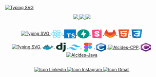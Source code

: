 <a href="https://github.com/alcides07">
    
![Typing SVG](https://readme-typing-svg.herokuapp.com/?color=FFFFFF&size=50&center=true&vCenter=true&width=2200&height=100&color=EC90EF&lines=\o/+Eaaee!+Me+chamo+Alcides!;Sou+estudante+de+análise+e+desenvolvimento+de+sistemas+no+IFRN+:%29;Sou+desenvolvedor+de+software+:%29)

<div align = "center">
    <a href = "https://github.com/alcides07">
    <img height = "180em" src = "https://github-readme-stats-alcides07.vercel.app/api?username=alcides07&show_icons=true&theme=radical&include_all_commits=true&count_private=true&hide=contribs&locale=pt-br&border_radius=10&title_color=EC90EF&text_color=EFEFEF&icon_color=EBFC87"/>
    <img height = "180em" src = "https://github-readme-stats-alcides07.vercel.app/api/top-langs/?username=alcides07&langs_count=10&layout=compact&theme=radical&locale=pt-br&border_radius=12&title_color=EC90EF&text_color=EFEFEF"/>
    <img heght = "180em" src = "https://streak-stats.demolab.com?user=alcides07&theme=radical&border_radius=10&locale=pt_BR&date_format=j%2Fn%5B%2FY%5D&card_width=750&dates=EFEFEF&sideLabels=EC90EF&sideNums=EC90EF&border=EFEFEF&fire=EC90EF&currStreakNum=EC90EF&currStreakLabel=EC90EF&ring=EC90EF&stroke=EFEFEF"/>
</div>

   
<div style = "display: inline_block" align="center"><br>
   <a href="https://github.com/alcides07">
       
   ![Typing SVG](https://readme-typing-svg.herokuapp.com/?color=FFFFFF&size=35&center=true&vCenter=true&width=2200&height=100&color=EC90EF&lines=Trabalhando+atualmente+com:)
    <img align = "center" alt = "Alcides-React" height = "30" width = "40" src = "https://github.com/devicons/devicon/blob/master/icons/react/react-original.svg">
    <img align = "center" alt = "Alcides-Typescript" height = "30" width = "40" src = "https://github.com/devicons/devicon/blob/master/icons/typescript/typescript-original.svg">
    <img align = "center" alt = "Alcides-FastAPI" height = "30" width = "40" src = "https://github.com/devicons/devicon/blob/master/icons/fastapi/fastapi-original.svg">
    <img align = "center" alt = "Alcides-Storybook" height = "30" width = "40" src = "https://github.com/devicons/devicon/blob/master/icons/storybook/storybook-original.svg">
    <img align = "center" alt = "Alcides-Gitlab" height = "30" width = "40" src = "https://github.com/devicons/devicon/blob/master/icons/gitlab/gitlab-original.svg">
    <img align = "center" alt = "Alcides-HTML" height = "30" width = "40" src = "https://raw.githubusercontent.com/devicons/devicon/master/icons/html5/html5-original.svg">
    <img align = "center" alt = "Alcides-CSS" height = "30" width = "40" src = "https://raw.githubusercontent.com/devicons/devicon/master/icons/css3/css3-original.svg">
    
   ![Typing SVG](https://readme-typing-svg.herokuapp.com/?color=FFFFFF&size=35&center=true&vCenter=true&width=2200&height=100&color=EC90EF&lines=Já+experienciados:)
    <img align = "center" alt = "Alcides-Docker" height = "30" width = "40" src = "https://github.com/devicons/devicon/blob/master/icons/docker/docker-original.svg">
    <img align = "center" alt = "Alcides-Django" height = "30" width = "40" src = "https://github.com/devicons/devicon/blob/master/icons/django/django-plain.svg">
    <img align = "center" alt = "Alcides-Tailwind" height = "30" width = "40" src = "https://github.com/devicons/devicon/blob/master/icons/tailwindcss/tailwindcss-plain.svg">
    <img align = "center" alt = "Alcides-Figma" height = "30" width = "40" src = "https://github.com/devicons/devicon/blob/master/icons/figma/figma-original.svg">
    <img align = "center" alt = "Alcides-C" height = "30" width = "40" src = "https://raw.githubusercontent.com/devicons/devicon/master/icons/c/c-original.svg">
    <img align = "center" alt = "Alcides-CPP" height = "30" width = "40" src = "https://raw.githubusercontent.com/jmnote/z-icons/master/svg/cpp.svg">
    <img align = "center" alt = "Alcides-Csharp" height = "30" width = "40" src = "https://raw.githubusercontent.com/devicons/devicon/master/icons/csharp/csharp-original.svg">
    <img align = "center" alt = "Alcides-Java" height = "30" width = "40" src = "https://raw.githubusercontent.com/jmnote/z-icons/master/svg/java.svg">
</div><br>
    
<div align = "center"> 
    <a href = "https://www.linkedin.com/in/alcides-dantas-ba4583224/" target = "_blank"> <img src = "https://svgshare.com/i/g4G.svg" title = "Icon Linkedin"/> </a>
    <a href = "https://instagram.com/alcides07" target = "_blank"><img src = "https://svgshare.com/i/g3s.svg" title = "Icon Instagram"/> </a>
    <a href = "mailto:alcidesdantasdj@gmail.com" target = "_blank"><img src = "https://svgshare.com/i/g3F.svg" title = "Icon Gmail"/> </a> 
</div>
